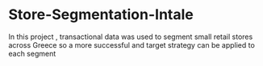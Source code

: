 # Store-Segmentation-Intale
In this project , transactional data was used to segment small retail stores across Greece so a more successful and target strategy can be applied to each segment 
